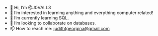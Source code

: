 - 👋 Hi, I’m @J0VALL3
- 👀 I’m interested in learning anything and everything computer related!
- 🌱 I’m currently learning SQL.
- 💞️ I’m looking to collaborate on databases.
- 📫 How to reach me: judithtgeorgina@gmail.com

<!---
J0VALL3/J0VALL3 is a ✨ special ✨ repository because its `README.md` (this file) appears on your GitHub profile.
You can click the Preview link to take a look at your changes.
--->
